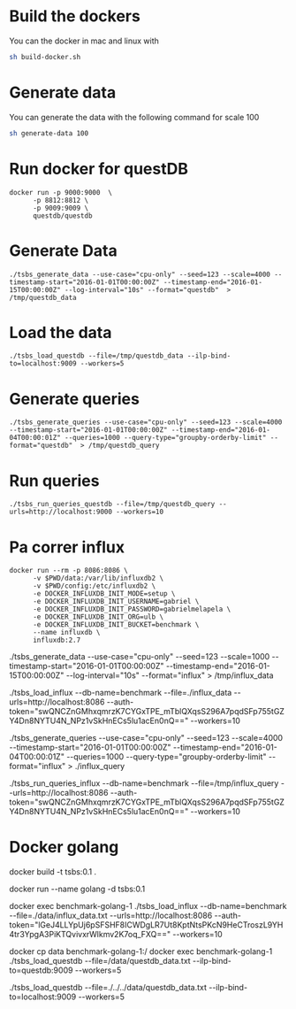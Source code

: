 # Build the dockers
You can the docker in mac and linux with 
```sh
sh build-docker.sh
```

# Generate data

You can generate the data with the following command for scale 100
```sh
sh generate-data 100
```




# Run docker for questDB
```
docker run -p 9000:9000  \
      -p 8812:8812 \
      -p 9009:9009 \
      questdb/questdb
```

# Generate Data

```
./tsbs_generate_data --use-case="cpu-only" --seed=123 --scale=4000 --timestamp-start="2016-01-01T00:00:00Z" --timestamp-end="2016-01-15T00:00:00Z" --log-interval="10s" --format="questdb"  > /tmp/questdb_data
```
# Load the data

```
./tsbs_load_questdb --file=/tmp/questdb_data --ilp-bind-to=localhost:9009 --workers=5
```

# Generate queries
```
./tsbs_generate_queries --use-case="cpu-only" --seed=123 --scale=4000 --timestamp-start="2016-01-01T00:00:00Z" --timestamp-end="2016-01-04T00:00:01Z" --queries=1000 --query-type="groupby-orderby-limit" --format="questdb"  > /tmp/questdb_query
```

# Run queries
```
./tsbs_run_queries_questdb --file=/tmp/questdb_query --urls=http://localhost:9000 --workers=10
```

# Pa correr influx
```
docker run --rm -p 8086:8086 \
      -v $PWD/data:/var/lib/influxdb2 \
      -v $PWD/config:/etc/influxdb2 \
      -e DOCKER_INFLUXDB_INIT_MODE=setup \
      -e DOCKER_INFLUXDB_INIT_USERNAME=gabriel \
      -e DOCKER_INFLUXDB_INIT_PASSWORD=gabrielmelapela \
      -e DOCKER_INFLUXDB_INIT_ORG=ulb \
      -e DOCKER_INFLUXDB_INIT_BUCKET=benchmark \
      --name influxdb \
      influxdb:2.7
```

./tsbs_generate_data --use-case="cpu-only" --seed=123 --scale=1000 --timestamp-start="2016-01-01T00:00:00Z" --timestamp-end="2016-01-15T00:00:00Z" --log-interval="10s" --format="influx"  > /tmp/influx_data

./tsbs_load_influx --db-name=benchmark --file=./influx_data --urls=http://localhost:8086 --auth-token="swQNCZnGMhxqmrzK7CYGxTPE_mTblQXqsS296A7pqdSFp755tGZY4Dn8NYTU4N_NPz1vSkHnECs5lu1acEn0nQ==" --workers=10

./tsbs_generate_queries --use-case="cpu-only" --seed=123 --scale=4000 --timestamp-start="2016-01-01T00:00:00Z" --timestamp-end="2016-01-04T00:00:01Z" --queries=1000 --query-type="groupby-orderby-limit" --format="influx" > ./influx_query

./tsbs_run_queries_influx --db-name=benchmark --file=/tmp/influx_query --urls=http://localhost:8086 --auth-token="swQNCZnGMhxqmrzK7CYGxTPE_mTblQXqsS296A7pqdSFp755tGZY4Dn8NYTU4N_NPz1vSkHnECs5lu1acEn0nQ==" --workers=10


# Docker golang

docker build -t tsbs:0.1 .

docker run --name golang -d tsbs:0.1


docker exec benchmark-golang-1 ./tsbs_load_influx --db-name=benchmark --file=./data/influx_data.txt --urls=http://localhost:8086 --auth-token="lGeJ4LLYpUj6pSFSHF8ICWDgLR7Ut8KptNtsPKcN9HeCTroszL9YH4tr3YpgA3PiKTQvivxrWlkmv2K7oq_FXQ==" --workers=10


docker cp data benchmark-golang-1:/
docker exec benchmark-golang-1 ./tsbs_load_questdb --file=/data/questdb_data.txt --ilp-bind-to=questdb:9009 --workers=5



./tsbs_load_questdb --file=./../../data/questdb_data.txt --ilp-bind-to=localhost:9009 --workers=5
